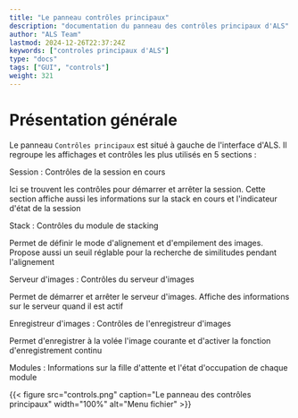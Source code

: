 ```yaml
---
title: "Le panneau contrôles principaux"
description: "documentation du panneau des contrôles principaux d'ALS"
author: "ALS Team"
lastmod: 2024-12-26T22:37:24Z
keywords: ["controles principaux d'ALS"]
type: "docs"
tags: ["GUI", "controls"]
weight: 321
---
```


# Présentation générale

Le panneau `Contrôles principaux` est situé à gauche de l'interface d'ALS. Il regroupe les affichages et contrôles 
les plus utilisés en 5 sections :

<div class="row">
  <div class="col-md-8">


Session
: Contrôles de la session en cours

  Ici se trouvent les contrôles pour démarrer et arrêter la session. Cette section affiche aussi les informations sur
  la stack en cours et l'indicateur d'état de la session


Stack
: Contrôles du module de stacking

  Permet de définir le mode d'alignement et d'empilement des images. Propose aussi un seuil réglable pour la recherche
  de similitudes pendant l'alignement


Serveur d'images
: Contrôles du serveur d'images

  Permet de démarrer et arrêter le serveur d'images. Affiche des informations sur le serveur quand il est actif


Enregistreur d'images
: Contrôles de l'enregistreur d'images

  Permet d'enregistrer à la volée l'image courante et d'activer la fonction d'enregistrement continu


Modules
: Informations sur la fille d'attente et l'état d'occupation de chaque module


  </div>
  <div class="col-md-4">
    {{< figure src="controls.png" caption="Le panneau des contrôles principaux" width="100%" alt="Menu fichier" >}}
  </div>
</div>
